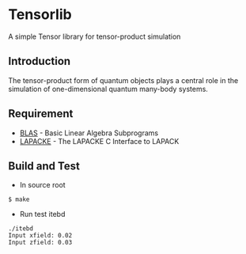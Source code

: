 # Tensorlib
A simple Tensor library for tensor-product simulation

## Introduction
The tensor-product form of quantum objects plays a central role in the simulation of one-dimensional quantum many-body systems.

## Requirement
* [BLAS](http://www.netlib.org/blas) - Basic Linear Algebra Subprograms
* [LAPACKE](http://www.netlib.org/lapack/lapacke.html) - The LAPACKE C Interface to LAPACK

## Build and Test
* In source root
```
$ make
```

* Run test itebd
```
./itebd 
Input xfield: 0.02
Input zfield: 0.03
```
